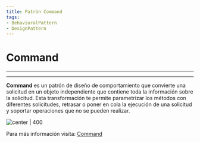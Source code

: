 ```yaml
---
title: Patrón Command
tags:  
- BehavioralPattern
- DesignPattern
---
```


# Command
---
---

**Command** es un patrón de diseño de comportamiento que convierte una solicitud en un objeto independiente que contiene toda la información sobre la solicitud. Esta transformación te permite parametrizar los métodos con diferentes solicitudes, retrasar o poner en cola la ejecución de una solicitud y soportar operaciones que no se pueden realizar.

![center | 400](https://refactoring.guru/images/patterns/content/command/command-es.png)

Para más información visita: [Command](https://refactoring.guru/es/design-patterns/command)